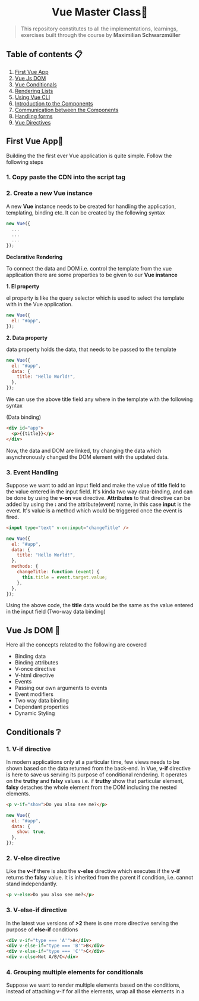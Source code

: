 <h1 align="center"> Vue Master Class🌟</h1>

> This repository constitutes to all the implementations, learnings, exercises built through the course by **Maximilian Schwarzmüller**

## Table of contents 📋

1. [First Vue App](#first-vue-app)
2. [Vue Js DOM](#vue-js-dom-)
3. [Vue Conditionals](#conditionals-)
4. [Rendering Lists](#rendering-lists-)
5. [Using Vue CLI](#using-the-vue-cli-)
6. [Introduction to the Components](#introduction-to-the-components-)
7. [Communication between the Components](#communication-between-the-components-)
8. [Handling forms](#handling-forms-)
9. [Vue Directives](#vue-directives-)

## First Vue App🥇

Building the the first ever Vue application is quite simple. Follow the following steps

### 1. Copy paste the CDN into the script tag

<script src="https://cdn.jsdelivr.net/npm/vue/dist/vue.js"></script>

### 2. Create a new Vue instance

A new **Vue** instance needs to be created for handling the application, templating, binding etc. It can be created by the following syntax

```javascript
new Vue({
  ...
  ...
  ...
});
```

**Declarative Rendering**

To connect the data and DOM i.e. control the template from the vue application there are some properties to be given to our **Vue instance**

**1. El property**

el property is like the query selector which is used to select the template with in the Vue application.

```javascript
new Vue({
  el: "#app",
});
```

**2. Data property**

data property holds the data, that needs to be passed to the template

```javascript
new Vue({
  el: "#app",
  data: {
    title: "Hello World!",
  },
});
```

We can use the above title field any where in the template with the following syntax

(Data binding)

```html
<div id="app">
  <p>{{title}}</p>
</div>
```

Now, the data and DOM are linked, try changing the data which asynchronously changed the DOM element with the updated data.

### 3. Event Handling

Suppose we want to add an input field and make the value of **title** field to the value entered in the input field. It's kinda two way data-binding, and can be done by using the **v-on** vue directive. **Attributes** to that directive can be added by using the **:** and the attribute(event) name, in this case **input** is the event. It's value is a method which would be triggered once the event is fired.

```html
<input type="text" v-on:input="changeTitle" />
```

```javascript
new Vue({
  el: "#app",
  data: {
    title: "Hello World!",
  },
  methods: {
    changeTitle: function (event) {
      this.title = event.target.value;
    },
  },
});
```

Using the above code, the **title** data would be the same as the value entered in the input field (Two-way data binding)

## Vue Js DOM 🌲

Here all the concepts related to the following are covered

- Binding data
- Binding attributes
- V-once directive
- V-html directive
- Events
- Passing our own arguments to events
- Event modifiers
- Two way data binding
- Dependant properties
- Dynamic Styling

## Conditionals ❔

### 1. V-if directive

In modern applications only at a particular time, few views needs to be shown based on the data returned from the back-end. In Vue, **v-if** directive is here to save us serving its purpose of conditional rendering. It operates on the **truthy** and **falsy** values i.e. if **truthy** show that particular element, **falsy** detaches the whole element from the DOM including the nested elements.

```html
<p v-if="show">Do you also see me?</p>
```

```javascript
new Vue({
  el: "#app",
  data: {
    show: true,
  },
});
```

### 2. V-else directive

Like the **v-if** there is also the **v-else** directive which executes if the **v-if** returns the **falsy** value. It is inherited from the parent if condition, i.e. cannot stand independantly.

```html
<p v-else>Do you also see me?</p>
```

### 3. V-else-if directive

In the latest vue versions of **>2** there is one more directive serving the purpose of **else-if** conditions

```html
<div v-if="type === 'A'">A</div>
<div v-else-if="type === 'B'">B</div>
<div v-else-if="type === 'C'">C</div>
<div v-else>Not A/B/C</div>
```

### 4. Grouping multiple elements for conditionals

Suppose we want to render multiple elements based on the conditions, instead of attaching v-if for all the elements, wrap all those elements in a <template> tag which is an HTML5 tag which doesn't gets rendered in the DOM, instead the child elements or the content inside the <template> gets added to the DOM.

```html
<template v-if="show">
  <p>Hello there!</p>
  <h1>Heading 1</h1>
</template>
```

## Rendering lists 📋

If we have more complex data like an array or group of objects to render, it can be done by **v-for** directive

### 1. Simple array

Suppose we have the following data

```javascript
ingredients: ["chicken", "fruits", "cookies"];
```

We can simple use **v-for** in this way to render a list

```html
<ul>
  <li v-for="ing in ingredients">{{ ing }}</li>
</ul>
```

### 2. Getting the index

We can use paranthesis and give 2 arguments (The following order is important)

1. The array property or value
2. Index

```html
<ul>
  <li v-for="(ing, i) in ingredients">{{ ing }} ({{ i }})</li>
</ul>
```

### 3. Alternative V-for (Template tag)

Similar to v-if, v-for can also be used on the template tag to output the data into different elements. For Ex: data into an element and index into another element. Here unline v-if alternative, v-for is used in the template tag itself.

```html
<template v-for="(ing, i) in ingredients">
  <h1>{{ ing }}</h1>
  <h2>{{ i }}</h2>
</template>
```

### 4. Looping through the objects (Array of objects)

We can loop through the array of objects in the following way

```html
<ul>
  <li v-for="person in persons">
    <div v-for="(value, key, index) in person">
      {{ key }}:{{ value }} ({{ index }})
    </div>
  </li>
</ul>
```

Firstly looping through every object and then looping through the keys and values of that object

### 5. List of numbers

Suppose you want to output all the numbers from 1 to 10, it is pretty easy in Vue JS

```html
<ul v-for="n in 10">
  <li>{{ n }}</li>
</ul>
```

**10** above represents not just the **number** 10 but the **range** or the **outbound** value starting from 1

## Using the Vue CLI 👨‍💻

Moving to a more real-time workflow, creating the vue applications is pretty easy using the CLI tool of the VUE. Here we are the Vue CLI 2 using the **webpack-simple** template to generate a new project.

### 1. Installing the Vue Cli

```bash
npm install -g vue-cli
```

### 2. Creating the sample project

Third and fourth arguments are template and name of the project

```bash
vue init webpack-simple vue-cli
```

### 3. Installing the dependencies

Go to that newly created project folder and run the following command to install all the required dependencies

```bash
npm install
```

### 4. Running the application

This Vue Cli used the webpack for bundling and loading and also serving on the local by spinning up a webpack developement server

```bash
npm run dev
```

## Introduction to the Components 🗃️

Components are the re-usable pieces of code which can be used any number of times. Suppose we want to render something to template by adding the element in the **el** property of the Vue instance, but **el** property is like document.querySelector() of javascript which selects the first element of such element in the DOM. Components come to save us in these situations

### 1. Creating a component (Simple)

It accepts two arguments

1. Name of the tag or element to be selected
2. Object similar to the object we give inside the **Vue** instance

```javascript
Vue.component("my-cmp", {
  data() {
    return {
      status: "Critical",
    };
  },
  template: "<p>Server status: {{ status }}</p>",
});
```

There are some considerations while creating the components

1. The element which we pass into the first argument can be any HTML element or a custom element but it's advised to use the custom element.
2. Data property that we pass inside the object is little different from that we pass in the Vue instance. Here we need to pass a function return the object of properties that we need inside the data property to not interfere with the data properties of the Root instance.
3. Using a local data and passing that data to return from the **data** function of the component causes the problem of the shared data, hence we should return a new object directly from the function instead of using it from locally.

### 2. Registering components locally

```javascript
const comp = {
  data() {
    return {
      status: "Critical",
    };
  },
  template:
    "<p>Server status: {{ status }} <button @click='changeStatus'>Change</button></p>",
  methods: {
    changeStatus() {
      this.status = "Normal";
    },
  },
};
```

Using the above component in our vue instance

```javascript
new Vue({
  el: "#app1",
  components: {
    "my-cmp": comp,
  },
});
```

**Vue.component()** registers the component globally

### 3. Creating Single file templates (Components)

- Go to **src** folder and create your file ending with **.vue** extension
- A Single file template or more formally known as template consists of 3 things

1. Template tag (One important point is inside template tag only one root element needs to be present i.e. If you have multiple elements wrap all the elements into a div and put that div onto this template)
2. Script tag with exported object
3. Style tag (Optional) for CSS stylings

**Home.vue**

```html
<template>
  <div>
    <p>Server status: {{ status }}</p>
    <hr />
    <button @click="changeStatus">Change Status</button>
  </div>
</template>

<script>
  export default {
    data: () => {
      return {
        status: "Critical",
      };
    },
    methods: {
      changeStatus() {
        this.status = "Normal";
      },
    },
  };
</script>
```

### 4. Using the above single file template as a component

- Import the file in the **main.js** as the following

```javascript
import Home from "./Home.vue";
```

- Using the above import as a component and binding it to a tag

```javascript
Vue.component("app-server-status", Home);
```

- Render the above created tag onto the root **App.vue**

```html
<app-server-status></app-server-status>
```

### 5. Folder Structure

We can use multiple folders for better maintenance of code

1. For small, medium sized applications we can use **Components** folder and place all our Vue files into that
2. For large scale enterprise applications we can nest folders inside **Components** folder based on shared or feature specific component

### 6. Scoped Style

If we apply the below style on any component, it by default applies it globally instead of applying it to only the current component

```html
<style>
  div {
    border: 1px solid greenyellow;
  }
</style>
```

We should scope the style in the following manner to apply styles locally to only that particular component

```css
<style scoped>
div {
    border: 1px solid greenyellow
}
</style>
```

## Communication between the Components 🤝

When we are using the components be it a small application or an enterprise application, passing the data between the components needs to be there.

### 1. Registering the props to receive the data

When the data is passed between 2 components, be it the parent of child or vice-versa the component which is receiving them needs to register the **props** property through which it can receive the data

```javascript
export default {
  props: ["name"],
};
```

**Props** is an array and the values passed in the array are the property names passed from the other component (parent). In the above case the array has **name** being passed, so this same **name** is being passed as an attribute from the parent component

### 2. Sending the data

The data properties that are being communicated between the components are passed using the **v-bind** to the attribute it's being passed on

```html
<app-user-detail :name="name"></app-user-detail>
```

### 3. Using the received data in the methods

Receive the data from the parent component and reverse the name and render

```javascript
export default {
  props: ["myName"],
  methods: {
    switchName() {
      return this.myName.split("").reverse().join("");
    },
  },
};
```

**Calling the above method**

```html
<div class="component">
  <h3>You may view the User Details here</h3>
  <p>Many Details</p>
  <p>Name: {{ switchName() }}</p>
</div>
```

### 4. Property validation

We can validate whether the data being sent is of a specific type or not

```javascript
props: {
  myName: [String, Array];
}
```

In the above example, **myName** can be either String or Array

**Advanced Validations**

We can also set a default value

```javascript
props: {
  myName: {
    type: String,
    default: "AssSam7"
  };
}
```

### 5. Child to Parent Communication using Custom Events

Currently we are changing the name from the parent component and rendering the name in the child component. If we had a usecase to change the name back to original from the child component, we have a emit a custom event that would be listened in the parent component

**Emitting Custom Event**

Since all components are like Vue instance, we can use all the methods here as well which were used in the Vue instance like $data, $refs, $emit etc. **$emit\*\* accepts 2 arguments

- Name of the event
- Data being passed through this event

```javascript
export default {
  props: {
    myName: String,
  },
  methods: {
    switchName() {
      return this.myName.split("").reverse().join("");
    },
    resetName() {
      this.myName = "Aslam";
      this.$emit("nameReset", this.myName);
    },
  },
};
```

**Listening for the custom event**

Receiving the changed data back to the parent component needs to register an event listener like the below. We can use **v-on** directive, here we're using it's short form syntax **@** and setting the **name** data property to the **\$event** which means the **2nd** argument being passed in the **\$emit** of the child component

```javascript
<app-user-detail
  :myName="name"
  @nameReset="name = $event"
></app-user-detail>
```

### 6. Communication using call backs

Lets create a **resetName()** method directly in the parent and pass it on to the child

```javascript
methods: {
  changeName() {
    this.name = "AssSam7";
  },
  resetName() {
    this.name = "Aslam";
  },
}
```

```html
<app-user-detail
  :myName="name"
  @nameReset="name = $event"
  :resetFunc="resetName"
></app-user-detail>
```

**Receiving the props of the child component**

```javascript
props: {
  myName: String,
  resetFunc: Function,
}
```

**Using the above callback**

```html
<button @click="resetFunc">Reset name (Parent)</button>
```

### 7. Communication between the siblings

The siblings can't be communicated directly, they need to go via the parent to reflect the changed or pass the data to the other sibling components

**Passing the edited age from sibling to parent**

```javascript
editAge() {
  this.userAge = 23;
  this.$emit("ageEdit", this.userAge);
}
```

**Receiving the event in the parent**

```html
<app-user-edit :userAge="age" @ageEdit="age = $event"></app-user-edit>
```

### 8. Using the Event Bus for Centralized Communication

The above approach used for the communication between the siblings can get tricky if there are nested child components and it must pass through many other components which is not required all time. For this purpose, event bus is the best and most efficient method which manages the state easily

**Declaring the event bus (main.js)**

It should be declared before our root Vue instance as we're using it inside the components

```javascript
export const eventBus = new Vue();
```

The above export is a **Named export** where we are directly exporting the particular object in the form of a new Vue instance

**Sending the data to the sibling (UserEdit.vue)**

1. Import the **eventBus**

```javascript
import { eventBus } from "../main";
```

2. Emit the event onto the **eventBus**

```javascript
eventBus.$emit("ageEdit", this.userAge);
```

**Receiving the data from the sibling (UserDetail.vue)**

1. Import the **eventBus**

```javascript
import { eventBus } from "../main";
```

2. Listening for the events emitted onto the **eventBus**. It is placed on a life cycle hook called **created** where all the components are created before executing the below code

```javascript
created() {
  eventBus.$on("ageEdit", (age) => {
    this.userAge = age;
  });
}
```

## Advanced Components Usage ⏰

Here all the advanced stuff related to components are covered like dynamic components, adding the content through slots etc.

### 1. Adding the content through slots

Suppose a raw HTML needs to be passed onto the child components which is tough when done through the naive **props** technique. Here comes the slots to save us

**Parent component (Sending)**

We can add the HTML inside the tag of the child component to send that

```html
<app-quote>
  <h1>Aslams Musings</h1>
  <p>Parent to children</p>
</app-quote>
```

**Child components (Receiving)**

In order to receive the HTML(data) just add the **<slot>** tag inside the child template

```html
<template>
  <div>
    <slot></slot>
  </div>
</template>
```

### 2. Slot Content Compilation and Styling

Two key takeaways (Previous)

1. The HTML being passed from parent to child can only be styled in the child component as it's already passed from the parent.

2. Except the styling everything else regarding the template being passed can be done from the parent.

**Latest Update**

1. Everything can be done with in the parent component regarding the template being passed.

### 3. Using Multiple slots

Multiple slots can be used to use the HTML being sent at different places of the component

**Naming them in the child**

```html
<template>
  <div>
    <div class="title">
      <slot name="title"></slot>
    </div>

    <div class="content">
      <slot name="content"></slot>
    </div>
  </div>
</template>
```

**Sending them according to the names**

```html
<template>
  <div class="container">
    <div class="row">
      <div class="col-xs-12">
        <app-quote>
          <h1 slot="title">{{ quoteTitle }}</h1>
          <h2 slot="title">{{ quoteTitle }}</h2>
          <p slot="content">Parent to children</p>
        </app-quote>
      </div>
    </div>
  </div>
</template>
```

### 3. Dynamic Components

Suppose we have 3 components **Quote.vue**, **Author.vue** and **New.vue** and we want to dynamically show a particular component based on button clicks, Here we have to use a dynamic component where we pass the **selector** dynamically based on the button clicks

**Registering a dynamic component**

Here we have to bind the **is** property with the raw selector tag or we can use the data property which gets changed on button click

```html
<component :is="selectedComponent">
  <p>Parent to children</p>
</component>
```

**Changing the data on button clicks**

We can change the data with that particular selector based on the buttons

```html
<button @click="selectedComponent = 'appQuote'">Show Quote</button>
<button @click="selectedComponent = 'appAuthor'">Show Author</button>
<button @click="selectedComponent = 'appNew'">Show New</button>
```

### 4. Understanding dynamic components

Here we are switching the components using the dynamic components, while switching all the components are re-created again and again when they are passed into the **component** tag using **is** binding. To avoid this, we can wrap our component inside a special Vue reserved tag known as **<keep-alive>**

```html
<keep-alive>
  <component :is="selectedComponent">
    <p>Parent to children</p>
  </component>
</keep-alive>
```

### 5. Life cycle hooks (Dynamic components)

Suppose we want to persist the life cycle hooks before the **keep-alive**, for this case we get 2 life cycle hooks of dynamic components

1. Activated

This hook gets triggered whenever the component gets loaded

```javascript
activated() {
    console.log("Activated!");
  }
```

2. Deactivated

This hook gets triggered whenever the component is switched away

```javascript
deactivated() {
  console.log("Deactivated!");
}
```

## Handling forms 📝

Forms form a crucial part of UX and are the means of communication between the user and the server

### 1. Basic form handling using v-model

We have seen this before like for the two-way data binding **v-model** does the job and everything is handled internally

**Creating the data property**

```javascript
data() {
  return {
    email: "",
  };
}
```

**Binding to the HTML(v-model)**

```html
<input type="text" id="email" class="form-control" v-model="email" />
```

### 2. Grouping data & pre-populating inputs

Instead of using individual data properties for each input, we can use an object of **user** and pass all the inputs as its properties

```javascript
data() {
  return {
    user: {
      email: "",
      password: "",
      age: 23,
    },
  };
}
```

**Binding them to the template**

```html
<input type="text" id="email" class="form-control" v-model="user.email" />

<input
  type="password"
  id="password"
  class="form-control"
  v-model="user.password"
/>

<input type="number" id="age" class="form-control" v-model="user.age" />
```

### 3. Input modifiers

Suppose we want to change the way **v-model** updates the data, by default it updates on every key stroke but we want it to update on just **change** i.e. it updates whenever user finishes typing and the value is changed

```html
<input type="number" id="age" class="form-control" v-model.lazy="user.age" />
```

There are other modifiers like

- trim: To remove whitespaces
- number: To convert to a number

### 4. Binding Text areas

Interpolation with the text areas doesn't work like other HTML element. Instead to pass the data or two-way binding we can anyhow use **v-model**

```html
<textarea
  id="message"
  rows="5"
  class="form-control"
  v-model="user.message"
></textarea>
```

By default the data stored is multi-line, while displaying due CSS reset it gets rendered in a single line. To make it multi-line, simple add the following CSS rule

```html
<p style="white-space: pre">Message: {{ user.message }}</p>
```

### 5. Using the checkboxes and populating data to Arrays

We can bind 2 inputs to the same data property then Vue JS merges both the data and stores it

```html
<input type="checkbox" id="sendmail" value="SendMail" v-model="sendMail" />

<input
  type="checkbox"
  id="sendInfomail"
  value="SendInfoMail"
  v-model="sendMail"
/>
```

Based on the check and uncheck, it addes and removes it from the array

```javascript
sendMail: [];
```

### 6. Handling the radio buttons

By default, when radio inputs are added our application cannot figure out that only one must be selected. Thanks to Vue, if you bind all the radio buttons to the same data property the purpose is served and the value is stored indeed

```html
<input type="radio" id="male" value="Male" v-model="gender" />

<input type="radio" id="female" value="Female" v-model="gender" />
```

### 7. Drop downs with select and option

We can dynamically populate the drop down values in the following manner

**Array**

```javascript
priorities: ["High", "medium", "low"];
```

**V-for through the above array**

```javascript
<option
  v-for="(priority, index) in priorities"
  :key="index"
>
  {{ priority }}
</option>
```

We can provide or select the default values in two ways

**a. Using selected condition**

```html
<option
  v-for="(priority, index) in priorities"
  :selected="priority === 'low'"
  :key="index"
>
  {{ priority }}
</option>
```

**b. Binding the drop down using v-model to select tag**

```html
<select id="priority" class="form-control" v-model="selectedPriority">
  ...
</select>
```

Although both of the above are provided, v-model overwrites with the data

### 8. Custom Inputs and controls

Suppose we don't want to use the HTML5 input and create our own component for the input like a toggle switch. For binding the v-model to custom inputs or components, we need to follow 2 points

**1. Component must accept a prop named value**

```javascript
props: ["value"];
```

```html
<app-switch v-model="dataSwitch"></app-switch>
```

**2. Component must emit an event input**

```javascript
switched(isOn) {
  this.$emit("input", isOn);
}
```

## Vue Directives 🎯

Directives are just like components but are small pieces through which we can control the behavior of the elements

### 1. Creating a custom directive (Globally)

Just like components directives can also be created globally in **main.js** file using **Vue.directive()**. It accepts 2 arguments

1. Directive name
2. Configuration object

```javascript
Vue.directive("highlight", {
  bind(el, binding, vnode) {
    el.style.color = "red";
  },
});
```

**Adding above custom directive**

**Note:** Here v-text is a built-in directive like setting the **textContent** in javascript

```html
<span v-text="'Hello there'" v-highlight></span>
```

### 2. Passing arguments to the custom directive

We can also set the color from outside and pass directly the value in the HTML while binding in the following way

```javascript
Vue.directive("highlight", {
  bind(el, binding, vnode) {
    // el.style.color = "red";
    el.style.color = binding.value;
  },
});
```

```html
<span v-text="'Hello there'" v-highlight="'green'"></span>
```
